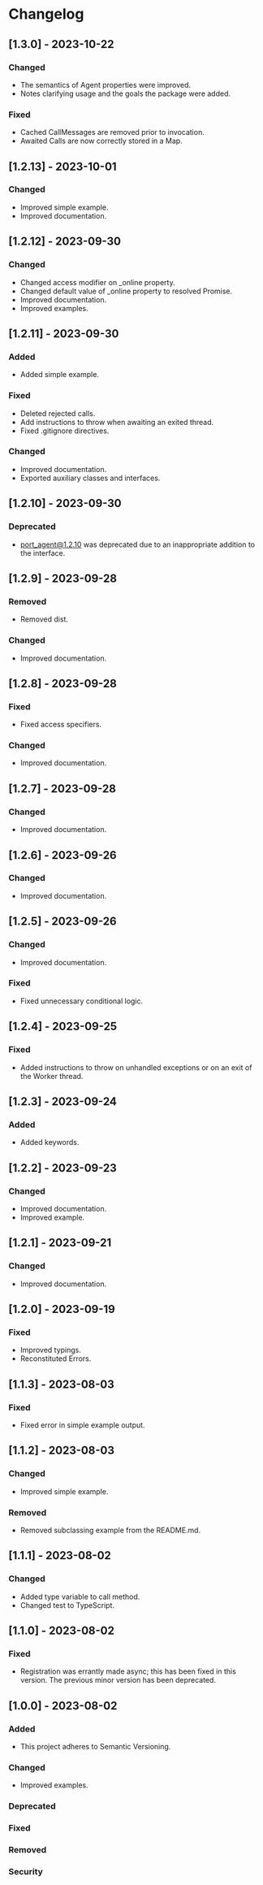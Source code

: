 # Changelog

## [1.3.0] - 2023-10-22
### Changed
- The semantics of Agent properties were improved.
- Notes clarifying usage and the goals the package were added.
### Fixed
- Cached CallMessages are removed prior to invocation.
- Awaited Calls are now correctly stored in a Map.

## [1.2.13] - 2023-10-01
### Changed
- Improved simple example.
- Improved documentation.

## [1.2.12] - 2023-09-30
### Changed
- Changed access modifier on _online property.
- Changed default value of _online property to resolved Promise.
- Improved documentation.
- Improved examples.

## [1.2.11] - 2023-09-30
### Added
- Added simple example.
### Fixed
- Deleted rejected calls. 
- Add instructions to throw when awaiting an exited thread.
- Fixed .gitignore directives.
### Changed
- Improved documentation.
- Exported auxiliary classes and interfaces.

## [1.2.10] - 2023-09-30
### Deprecated
- port_agent@1.2.10 was deprecated due to an inappropriate addition to the interface.

## [1.2.9] - 2023-09-28
### Removed
- Removed dist.
### Changed
- Improved documentation.

## [1.2.8] - 2023-09-28
### Fixed
- Fixed access specifiers.
### Changed
- Improved documentation.

## [1.2.7] - 2023-09-28
### Changed
- Improved documentation.

## [1.2.6] - 2023-09-26
### Changed
- Improved documentation.

## [1.2.5] - 2023-09-26
### Changed
- Improved documentation.
### Fixed
- Fixed unnecessary conditional logic.

## [1.2.4] - 2023-09-25
### Fixed
- Added instructions to throw on unhandled exceptions or on an exit of the Worker thread.

## [1.2.3] - 2023-09-24
### Added
- Added keywords.

## [1.2.2] - 2023-09-23
### Changed
- Improved documentation.
- Improved example.

## [1.2.1] - 2023-09-21
### Changed
- Improved documentation.

## [1.2.0] - 2023-09-19
### Fixed
- Improved typings.
- Reconstituted Errors.

## [1.1.3] - 2023-08-03
### Fixed
- Fixed error in simple example output.

## [1.1.2] - 2023-08-03
### Changed
- Improved simple example.
### Removed
- Removed subclassing example from the README.md.

## [1.1.1] - 2023-08-02
### Changed
- Added type variable to call method.
- Changed test to TypeScript.

## [1.1.0] - 2023-08-02
### Fixed
- Registration was errantly made async; this has been fixed in this version.  The previous minor version has been deprecated. 

## [1.0.0] - 2023-08-02
### Added
- This project adheres to Semantic Versioning.
### Changed
- Improved examples.
### Deprecated
### Fixed
### Removed
### Security